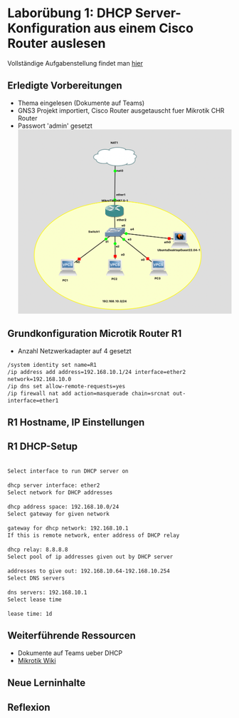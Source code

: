 # Laborübung 1: DHCP Server-Konfiguration aus einem Cisco Router auslesen

Vollständige Aufgabenstellung findet man [hier](https://gitlab.com/alptbz/m123/-/blob/main/05_DHCP/02_DHCP%20Server%20auf%20MikroTik%20Router.md)

## Erledigte Vorbereitungen
 - Thema eingelesen (Dokumente auf Teams)
- GNS3 Projekt importiert, Cisco Router  ausgetauscht fuer Mikrotik CHR Router
- Passwort 'admin' gesetzt 
![Netzwerk in GNS3](images/netzwerk/../netzwerk.png)

## Grundkonfiguration Microtik Router R1
- Anzahl Netzwerkadapter auf 4 gesetzt
```
/system identity set name=R1
/ip address add address=192.168.10.1/24 interface=ether2 network=192.168.10.0
/ip dns set allow-remote-requests=yes
/ip firewall nat add action=masquerade chain=srcnat out-interface=ether1
```
## R1 Hostname, IP Einstellungen

## R1 DHCP-Setup
```/ip/dhcp-server/ setup

Select interface to run DHCP server on 

dhcp server interface: ether2
Select network for DHCP addresses 

dhcp address space: 192.168.10.0/24
Select gateway for given network 

gateway for dhcp network: 192.168.10.1
If this is remote network, enter address of DHCP relay 

dhcp relay: 8.8.8.8
Select pool of ip addresses given out by DHCP server 

addresses to give out: 192.168.10.64-192.168.10.254
Select DNS servers 

dns servers: 192.168.10.1
Select lease time 

lease time: 1d
```
## Weiterführende Ressourcen 
- Dokumente auf Teams ueber DHCP
- [Mikrotik Wiki](https://wiki.mikrotik.com/wiki/Manual:IP/DHCP_Server#Quick_Setup_Guide)
## Neue Lerninhalte

## Reflexion

